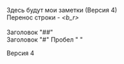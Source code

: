 Здесь будут мои заметки (Версия 4)\
Перенос строки - _<_b_r_>_<br>    
Заголовок "##"   
Заголовок "#"
Пробел "&nbsp;"

Версия 4
